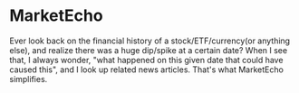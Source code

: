# MarketEcho
Ever look back on the financial history of a stock/ETF/currency(or anything else), and realize there was a huge dip/spike at a certain date? When I see that, I always wonder, "what happened on this given date that could have caused this", and I look up related news articles. That's what MarketEcho simplifies.
